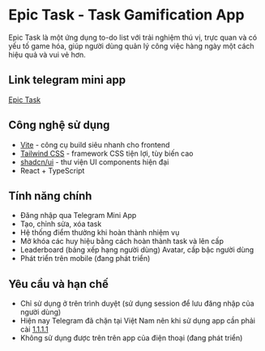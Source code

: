 # Epic Task - Task Gamification App

Epic Task là một ứng dụng to-do list với trải nghiệm thú vị, trực quan và có yếu tố game hóa, giúp người dùng quản lý công việc hàng ngày một cách hiệu quả và vui vẻ hơn.

## Link telegram mini app

[Epic Task](https://t.me/b23dccc103_bot/epictask)

## Công nghệ sử dụng

- [Vite](https://vitejs.dev/) - công cụ build siêu nhanh cho frontend
- [Tailwind CSS](https://tailwindcss.com/) - framework CSS tiện lợi, tùy biến cao
- [shadcn/ui](https://ui.shadcn.dev/) - thư viện UI components hiện đại
- React + TypeScript

## Tính năng chính

- Đăng nhập qua Telegram Mini App
- Tạo, chỉnh sửa, xóa task
- Hệ thống điểm thưởng khi hoàn thành nhiệm vụ
- Mở khóa các huy hiệu bằng cách hoàn thành task và lên cấp
- Leaderboard (bảng xếp hạng người dùng) Avatar, cấp bậc người dùng
- Phát triển trên mobile (đang phát triển)

## Yêu cầu và hạn chế

- Chỉ sử dụng ở trên trình duyệt (sử dụng session để lưu đăng nhập của người dùng)
- Hiện nay Telegram đã chặn tại Việt Nam nên khi sử dụng app cần phải cài [1.1.1.1](https://one.one.one.one/)
- Không sử dụng được trên trên app của điện thoại (đang phát triển)

